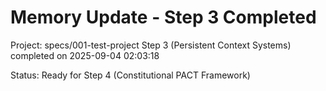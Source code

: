 # Memory Update - Step 3 Completed

Project: specs/001-test-project
Step 3 (Persistent Context Systems) completed on 2025-09-04 02:03:18

Status: Ready for Step 4 (Constitutional PACT Framework)
